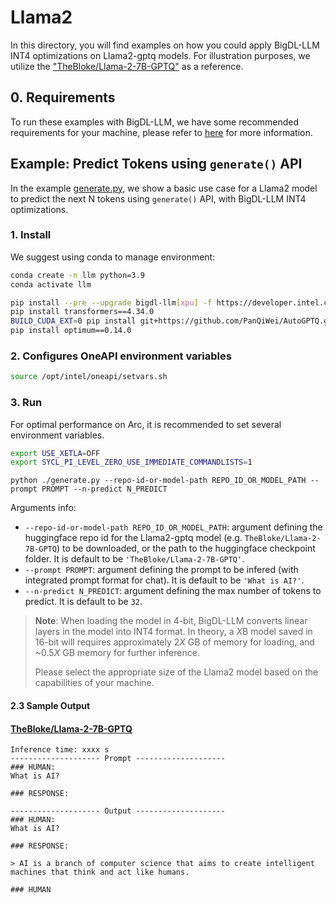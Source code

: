 # Llama2
In this directory, you will find examples on how you could apply BigDL-LLM INT4 optimizations on Llama2-gptq models. For illustration purposes, we utilize the ["TheBloke/Llama-2-7B-GPTQ"](https://huggingface.co/TheBloke/Llama-2-7B-Chat-GPTQ) as a reference.

## 0. Requirements
To run these examples with BigDL-LLM, we have some recommended requirements for your machine, please refer to [here](../README.md#recommended-requirements) for more information.

## Example: Predict Tokens using `generate()` API
In the example [generate.py](./generate.py), we show a basic use case for a Llama2 model to predict the next N tokens using `generate()` API, with BigDL-LLM INT4 optimizations.
### 1. Install
We suggest using conda to manage environment:
```bash
conda create -n llm python=3.9
conda activate llm

pip install --pre --upgrade bigdl-llm[xpu] -f https://developer.intel.com/ipex-whl-stable-xpu
pip install transformers==4.34.0
BUILD_CUDA_EXT=0 pip install git+https://github.com/PanQiWei/AutoGPTQ.git@1de9ab6
pip install optimum==0.14.0
```

### 2. Configures OneAPI environment variables
```bash
source /opt/intel/oneapi/setvars.sh
```

### 3. Run

For optimal performance on Arc, it is recommended to set several environment variables.

```bash
export USE_XETLA=OFF
export SYCL_PI_LEVEL_ZERO_USE_IMMEDIATE_COMMANDLISTS=1
```

```
python ./generate.py --repo-id-or-model-path REPO_ID_OR_MODEL_PATH --prompt PROMPT --n-predict N_PREDICT
```

Arguments info:
- `--repo-id-or-model-path REPO_ID_OR_MODEL_PATH`: argument defining the huggingface repo id for the Llama2-gptq model (e.g. `TheBloke/Llama-2-7B-GPTQ`) to be downloaded, or the path to the huggingface checkpoint folder. It is default to be `'TheBloke/Llama-2-7B-GPTQ'`.
- `--prompt PROMPT`: argument defining the prompt to be infered (with integrated prompt format for chat). It is default to be `'What is AI?'`.
- `--n-predict N_PREDICT`: argument defining the max number of tokens to predict. It is default to be `32`.

> **Note**: When loading the model in 4-bit, BigDL-LLM converts linear layers in the model into INT4 format. In theory, a *X*B model saved in 16-bit will requires approximately 2*X* GB of memory for loading, and ~0.5*X* GB memory for further inference.
>
> Please select the appropriate size of the Llama2 model based on the capabilities of your machine.

#### 2.3 Sample Output
#### [TheBloke/Llama-2-7B-GPTQ](https://huggingface.co/TheBloke/Llama-2-7B-Chat-GPTQ)
```log
Inference time: xxxx s
-------------------- Prompt --------------------
### HUMAN:
What is AI?

### RESPONSE:

-------------------- Output --------------------
### HUMAN:
What is AI?

### RESPONSE:

> AI is a branch of computer science that aims to create intelligent machines that think and act like humans.

### HUMAN
```